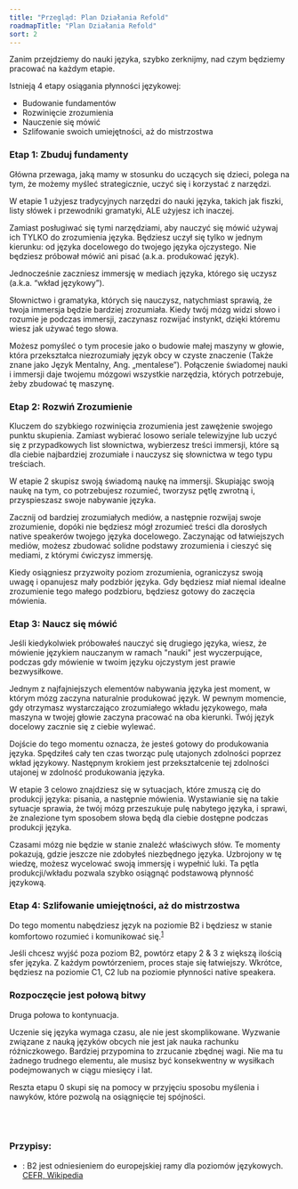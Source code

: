 ```yaml
---
title: "Przegląd: Plan Działania Refold"
roadmapTitle: "Plan Działania Refold"
sort: 2
---
```


Zanim przejdziemy do nauki języka, szybko zerknijmy, nad czym będziemy pracować na każdym etapie.

Istnieją 4 etapy osiągania płynności językowej:
* Budowanie fundamentów
* Rozwinięcie zrozumienia
* Nauczenie się mówić
* Szlifowanie swoich umiejętności, aż do mistrzostwa

### Etap 1: Zbuduj fundamenty

Główna przewaga, jaką mamy w stosunku do uczących się dzieci, polega na tym, że możemy myśleć strategicznie, uczyć się i korzystać z narzędzi.

W etapie 1 użyjesz tradycyjnych narzędzi do nauki języka, takich jak fiszki, listy słówek i przewodniki gramatyki, ALE użyjesz ich inaczej.

Zamiast posługiwać się tymi narzędziami, aby nauczyć się mówić używaj ich TYLKO do zrozumienia języka. Będziesz uczył się tylko w jednym kierunku: od języka docelowego do twojego języka ojczystego. Nie będziesz próbował mówić ani pisać (a.k.a. produkować język).

Jednocześnie zaczniesz immersję w mediach języka, którego się uczysz (a.k.a. “wkład językowy”).

Słownictwo i gramatyka, których się nauczysz, natychmiast sprawią, że twoja immersja będzie bardziej zrozumiała. Kiedy twój mózg widzi słowo i rozumie je podczas immersji, zaczynasz rozwijać instynkt, dzięki któremu wiesz jak używać tego słowa.

Możesz pomyśleć o tym procesie jako o budowie małej maszyny w głowie, która przekształca niezrozumiały język obcy w czyste znaczenie (Także znane jako Język Mentalny, Ang. „mentalese”). Połączenie świadomej nauki i immersji daje twojemu mózgowi wszystkie narzędzia, których potrzebuje, żeby zbudować tę maszynę.

### Etap 2: Rozwiń Zrozumienie

Kluczem do szybkiego rozwinięcia zrozumienia jest zawężenie swojego punktu skupienia. Zamiast wybierać losowo seriale telewizyjne lub uczyć się z przypadkowych list słownictwa, wybierzesz treści immersji, które są dla ciebie najbardziej zrozumiałe i nauczysz się słownictwa w tego typu treściach.

W etapie 2 skupisz swoją świadomą naukę na immersji. Skupiając swoją naukę na tym, co potrzebujesz rozumieć, tworzysz pętlę zwrotną i, przyspieszasz swoje nabywanie języka.

Zacznij od bardziej zrozumiałych mediów, a następnie rozwijaj swoje zrozumienie, dopóki nie będziesz mógł zrozumieć treści dla dorosłych native speakerów twojego języka docelowego. Zaczynając od łatwiejszych mediów, możesz zbudować solidne podstawy zrozumienia i cieszyć się mediami, z którymi ćwiczysz immersję.

Kiedy osiągniesz przyzwoity poziom zrozumienia, ograniczysz swoją uwagę i opanujesz mały podzbiór języka. Gdy będziesz miał niemal idealne zrozumienie tego małego podzbioru, będziesz gotowy do zaczęcia mówienia.

### Etap 3: Naucz się mówić

Jeśli kiedykolwiek próbowałeś nauczyć się drugiego języka, wiesz, że mówienie językiem nauczanym w ramach "nauki" jest wyczerpujące, podczas gdy mówienie w twoim języku ojczystym jest prawie bezwysiłkowe.

Jednym z najfajniejszych elementów nabywania języka jest moment, w którym mózg zaczyna naturalnie produkować język. W pewnym momencie, gdy otrzymasz wystarczająco zrozumiałego wkładu językowego, mała maszyna w twojej głowie zaczyna pracować na oba kierunki. Twój język docelowy zacznie się z ciebie wylewać.

Dojście do tego momentu oznacza, że jesteś gotowy do produkowania języka. Spędziłeś cały ten czas tworząc pulę utajonych zdolności poprzez wkład językowy. Następnym krokiem jest przekształcenie tej zdolności utajonej w zdolność produkowania języka.

W etapie 3 celowo znajdziesz się w sytuacjach, które zmuszą cię do produkcji języka: pisania, a następnie mówienia. Wystawianie się na takie sytuacje sprawia, że twój mózg przeszukuje pulę nabytego języka, i sprawi, że znalezione tym sposobem słowa będą dla ciebie dostępne podczas produkcji języka.

Czasami mózg nie będzie w stanie znaleźć właściwych słów. Te momenty pokazują, gdzie jeszcze nie zdobyłeś niezbędnego języka. Uzbrojony w tę wiedzę, możesz wycelować swoją immersję i wypełnić luki. Ta pętla produkcji/wkładu pozwala szybko osiągnąć podstawową płynność językową.

### Etap 4: Szlifowanie umiejętności, aż do mistrzostwa

Do tego momentu nabędziesz język na poziomie B2 i będziesz w stanie komfortowo rozumieć i komunikować się.<sup>[1](#przypis-1)</sup>

Jeśli chcesz wyjść poza poziom B2, powtórz etapy 2 & 3 z większą ilością sfer języka. Z każdym powtórzeniem, proces staje się łatwiejszy. Wkrótce, będziesz na poziomie C1, C2 lub na poziomie płynności native speakera.

### Rozpoczęcie jest połową bitwy

Druga połowa to kontynuacja.

Uczenie się języka wymaga czasu, ale nie jest skomplikowane. Wyzwanie związane z nauką języków obcych nie jest jak nauka rachunku różniczkowego. Bardziej przypomina to zrzucanie zbędnej wagi. Nie ma tu żadnego trudnego elementu, ale musisz być konsekwentny w wysiłkach podejmowanych w ciągu miesięcy i lat.

Reszta etapu 0 skupi się na pomocy w przyjęciu sposobu myślenia i nawyków, które pozwolą na osiągnięcie tej spójności.

<br><br>
### Przypisy:

* <a name="footnote-1"></a>: B2 jest odniesieniem do europejskiej ramy dla poziomów językowych. [CEFR, Wikipedia](https://en.wikipedia.org/wiki/Common_European_Framework_of_Reference_for_Languages#Common_reference_levels)

